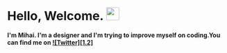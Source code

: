# Hello, Welcome. <a target="_blank" rel="noopener noreferrer" href="https://raw.githubusercontent.com/MartinHeinz/MartinHeinz/master/wave.gif"><img src="https://raw.githubusercontent.com/MartinHeinz/MartinHeinz/master/wave.gif" width="30px" style="max-width:100%;"></a> 

<b>I'm Mihai. I'm a designer and I'm trying to improve myself on coding.You can find me on [![Twitter][1.2]][1]<b/>



<!-- links to your social media accounts -->
[1]: https://twitter.com/MihaiSevcenco
